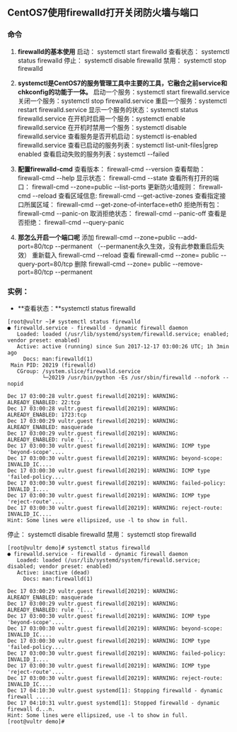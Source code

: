 
## CentOS7使用firewalld打开关闭防火墙与端口
### 命令
1. **firewalld的基本使用**
启动： systemctl start firewalld
查看状态： systemctl status firewalld
停止： systemctl disable firewalld
禁用： systemctl stop firewalld

2. **systemctl是CentOS7的服务管理工具中主要的工具，它融合之前service和chkconfig的功能于一体。**
启动一个服务：systemctl start firewalld.service
关闭一个服务：systemctl stop firewalld.service
重启一个服务：systemctl restart firewalld.service
显示一个服务的状态：systemctl status firewalld.service
在开机时启用一个服务：systemctl enable firewalld.service
在开机时禁用一个服务：systemctl disable firewalld.service
查看服务是否开机启动：systemctl is-enabled firewalld.service
查看已启动的服务列表：systemctl list-unit-files|grep enabled
查看启动失败的服务列表：systemctl --failed

3. **配置firewalld-cmd**
查看版本： firewall-cmd --version
查看帮助： firewall-cmd --help
显示状态： firewall-cmd --state
查看所有打开的端口： firewall-cmd --zone=public --list-ports
更新防火墙规则： firewall-cmd --reload
查看区域信息:  firewall-cmd --get-active-zones
查看指定接口所属区域： firewall-cmd --get-zone-of-interface=eth0
拒绝所有包：firewall-cmd --panic-on
取消拒绝状态： firewall-cmd --panic-off
查看是否拒绝： firewall-cmd --query-panic
 
4. **那怎么开启一个端口呢**
添加
firewall-cmd --zone=public --add-port=80/tcp --permanent    （--permanent永久生效，没有此参数重启后失效）
重新载入
firewall-cmd --reload
查看
firewall-cmd --zone= public --query-port=80/tcp
删除
firewall-cmd --zone= public --remove-port=80/tcp --permanent


### 实例：
+ **查看状态：**systemctl status firewalld

```
[root@vultr ~]# systemctl status firewalld
● firewalld.service - firewalld - dynamic firewall daemon
   Loaded: loaded (/usr/lib/systemd/system/firewalld.service; enabled; vendor preset: enabled)
   Active: active (running) since Sun 2017-12-17 03:00:26 UTC; 1h 3min ago
     Docs: man:firewalld(1)
 Main PID: 20219 (firewalld)
   CGroup: /system.slice/firewalld.service
           └─20219 /usr/bin/python -Es /usr/sbin/firewalld --nofork --nopid

Dec 17 03:00:28 vultr.guest firewalld[20219]: WARNING: ALREADY_ENABLED: 22:tcp
Dec 17 03:00:28 vultr.guest firewalld[20219]: WARNING: ALREADY_ENABLED: 1723:tcp
Dec 17 03:00:29 vultr.guest firewalld[20219]: WARNING: ALREADY_ENABLED: masquerade
Dec 17 03:00:29 vultr.guest firewalld[20219]: WARNING: ALREADY_ENABLED: rule '[...'
Dec 17 03:00:30 vultr.guest firewalld[20219]: WARNING: ICMP type 'beyond-scope'....
Dec 17 03:00:30 vultr.guest firewalld[20219]: WARNING: beyond-scope: INVALID_IC....
Dec 17 03:00:30 vultr.guest firewalld[20219]: WARNING: ICMP type 'failed-policy....
Dec 17 03:00:30 vultr.guest firewalld[20219]: WARNING: failed-policy: INVALID_I....
Dec 17 03:00:30 vultr.guest firewalld[20219]: WARNING: ICMP type 'reject-route'....
Dec 17 03:00:30 vultr.guest firewalld[20219]: WARNING: reject-route: INVALID_IC....
Hint: Some lines were ellipsized, use -l to show in full.
```
停止： systemctl disable firewalld
禁用： systemctl stop firewalld
```
[root@vultr demo]# systemctl status firewalld
● firewalld.service - firewalld - dynamic firewall daemon
   Loaded: loaded (/usr/lib/systemd/system/firewalld.service; disabled; vendor preset: enabled)
   Active: inactive (dead)
     Docs: man:firewalld(1)

Dec 17 03:00:29 vultr.guest firewalld[20219]: WARNING: ALREADY_ENABLED: masquerade
Dec 17 03:00:29 vultr.guest firewalld[20219]: WARNING: ALREADY_ENABLED: rule '[...'
Dec 17 03:00:30 vultr.guest firewalld[20219]: WARNING: ICMP type 'beyond-scope'....
Dec 17 03:00:30 vultr.guest firewalld[20219]: WARNING: beyond-scope: INVALID_IC....
Dec 17 03:00:30 vultr.guest firewalld[20219]: WARNING: ICMP type 'failed-policy....
Dec 17 03:00:30 vultr.guest firewalld[20219]: WARNING: failed-policy: INVALID_I....
Dec 17 03:00:30 vultr.guest firewalld[20219]: WARNING: ICMP type 'reject-route'....
Dec 17 03:00:30 vultr.guest firewalld[20219]: WARNING: reject-route: INVALID_IC....
Dec 17 04:10:30 vultr.guest systemd[1]: Stopping firewalld - dynamic firewall .....
Dec 17 04:10:31 vultr.guest systemd[1]: Stopped firewalld - dynamic firewall d...n.
Hint: Some lines were ellipsized, use -l to show in full.
[root@vultr demo]# 
```